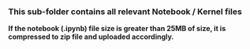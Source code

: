
### This sub-folder contains all relevant Notebook / Kernel files

**If the notebook (.ipynb) file size is greater than 25MB of size, it is compressed to zip file and uploaded accordingly.**




